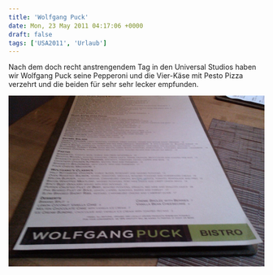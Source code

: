 ```yaml
---
title: 'Wolfgang Puck'
date: Mon, 23 May 2011 04:17:06 +0000
draft: false
tags: ['USA2011', 'Urlaub']
---
```


Nach dem doch recht anstrengendem Tag in den Universal Studios haben wir Wolfgang Puck seine Pepperoni und die Vier-Käse mit Pesto Pizza verzehrt und die beiden für sehr sehr lecker empfunden.

![-7803655870](/urlaub11to15-images/11/7803655870-scaled10001.jpg?w=300)